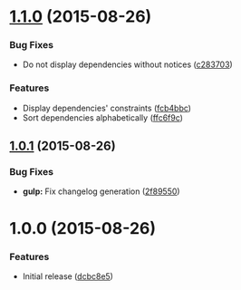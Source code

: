 <a name="1.1.0"></a>
# [1.1.0](https://github.com/pmsipilot/https://github.com/pmsipilot/gulp-check-deps/compare/v1.0.1...v1.1.0) (2015-08-26)


### Bug Fixes

* Do not display dependencies without notices ([c283703](https://github.com/pmsipilot/https://github.com/pmsipilot/gulp-check-deps/commit/c283703))

### Features

* Display dependencies' constraints ([fcb4bbc](https://github.com/pmsipilot/https://github.com/pmsipilot/gulp-check-deps/commit/fcb4bbc))
* Sort dependencies alphabetically ([ffc6f9c](https://github.com/pmsipilot/https://github.com/pmsipilot/gulp-check-deps/commit/ffc6f9c))



<a name="1.0.1"></a>
## [1.0.1](https://github.com/pmsipilot/https://github.com/pmsipilot/gulp-check-deps/compare/v1.0.0...v1.0.1) (2015-08-26)


### Bug Fixes

* **gulp:** Fix changelog generation ([2f89550](https://github.com/pmsipilot/https://github.com/pmsipilot/gulp-check-deps/commit/2f89550))



<a name="1.0.0"></a>
# 1.0.0 (2015-08-26)


### Features

* Initial release ([dcbc8e5](https://github.com/pmsipilot/https://github.com/pmsipilot/gulp-check-deps/commit/dcbc8e5))




